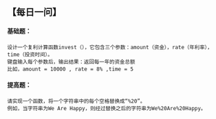 ## 【每日一问】



#### 基础题：
```
设计一个复利计算函数invest（），它包含三个参数：amount（资金），rate（年利率），time（投资时间）。
键盘输入每个参数后，输出结果：返回每一年的资金总额
比如，amount = 10000 , rate = 8% ,time = 5
```

#### 提高题：
```
请实现一个函数，将一个字符串中的每个空格替换成“%20”。
例如，当字符串为We Are Happy，则经过替换之后的字符串为We%20Are%20Happy。
```

